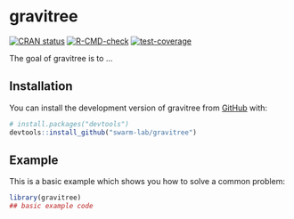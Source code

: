 # gravitree

<!-- badges: start -->
[![CRAN status](https://www.r-pkg.org/badges/version/gravitree)](https://CRAN.R-project.org/package=gravitree)
[![R-CMD-check](https://github.com/swarm-lab/gravitree/actions/workflows/R-CMD-check.yaml/badge.svg)](https://github.com/swarm-lab/gravitree/actions/workflows/R-CMD-check.yaml)
[![test-coverage](https://github.com/swarm-lab/gravitree/actions/workflows/test-coverage.yaml/badge.svg)](https://github.com/swarm-lab/gravitree/actions/workflows/test-coverage.yaml)
<!-- badges: end -->

The goal of gravitree is to ...

## Installation

You can install the development version of gravitree from [GitHub](https://github.com/) with:

``` r
# install.packages("devtools")
devtools::install_github("swarm-lab/gravitree")
```

## Example

This is a basic example which shows you how to solve a common problem:

``` r
library(gravitree)
## basic example code
```

